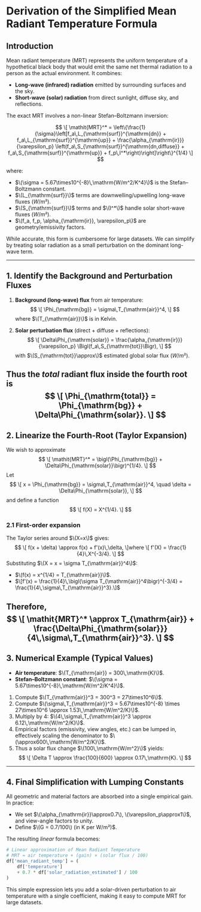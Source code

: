 # Derivation of the Simplified Mean Radiant Temperature Formula

## Introduction

Mean radiant temperature (MRT) represents the uniform temperature of a hypothetical black body that would emit the same net thermal radiation to a person as the actual environment.  It combines:

- **Long-wave (infrared) radiation** emitted by surrounding surfaces and the sky.
- **Short-wave (solar) radiation** from direct sunlight, diffuse sky, and reflections.

The exact MRT involves a non-linear Stefan–Boltzmann inversion:

$$
\[
\mathit{MRT}^* = \left\{\frac{1}{\sigma}\left[f_a\,L_{\mathrm{surf}}^{\mathrm{dn}} + f_a\,L_{\mathrm{surf}}^{\mathrm{up}} + \frac{\alpha_{\mathrm{ir}}}{\varepsilon_p} \left(f_a\,S_{\mathrm{surf}}^{\mathrm{dn,diffuse}} + f_a\,S_{\mathrm{surf}}^{\mathrm{up}} + f_p\,I^*\right)\right]\right\}^{1/4}
\]
$$

where:


- $\(\sigma = 5.67\times10^{-8}\,\mathrm{W/m^2/K^4}\)$ is the Stefan–Boltzmann constant.
- $\(L_{\mathrm{surf}}\)$ terms are downwelling/upwelling long-wave fluxes $(W/m²)$.
- $\(S_{\mathrm{surf}}\)$ terms and $\(I^*\)$ handle solar short-wave fluxes $(W/m²)$.
- $\(f_a, f_p, \alpha_{\mathrm{ir}}, \varepsilon_p\)$ are geometry/emissivity factors.


While accurate, this form is cumbersome for large datasets.  We can simplify by treating solar radiation as a small perturbation on the dominant long-wave term.

---

## 1. Identify the Background and Perturbation Fluxes

1. **Background (long-wave) flux** from air temperature:
$$
   \[
   \Phi_{\mathrm{bg}} = \sigma\,T_{\mathrm{air}}^4,
   \]
$$
   where $\(T_{\mathrm{air}}\)$ is in Kelvin.

2. **Solar perturbation flux** (direct + diffuse + reflections):
   $$
   \[
   \Delta\Phi_{\mathrm{solar}} = \frac{\alpha_{\mathrm{ir}}}{\varepsilon_p} \Bigl(f_a\,S_{\mathrm{tot}}\Bigr),
   \]
   $$
   with $\(S_{\mathrm{tot}}\approx\)$ estimated global solar flux $(W/m²)$.

Thus the _total_ radiant flux inside the fourth root is
$$
\[
\Phi_{\mathrm{total}} = \Phi_{\mathrm{bg}} + \Delta\Phi_{\mathrm{solar}}.
\]
$$
---

## 2. Linearize the Fourth-Root (Taylor Expansion)

We wish to approximate
$$
\[
\mathit{MRT}^* = \bigl(\Phi_{\mathrm{bg}} + \Delta\Phi_{\mathrm{solar}}\bigr)^{1/4}.
\]
$$
Let
$$
\[
  x = \Phi_{\mathrm{bg}} = \sigma\,T_{\mathrm{air}}^4,
  \quad
  \delta = \Delta\Phi_{\mathrm{solar}},
\]
$$
and define a function
$$
\[
  f(X) = X^{1/4}.
\]
$$
### 2.1 First-order expansion

The Taylor series around $\(X=x\)$ gives:
$$
\[
  f(x + \delta) \approx f(x) + f'(x)\,\delta,
\]where
\[
  f'(X) = \frac{1}{4}\,X^{-3/4}.
\]
$$
Substituting $\(X = x = \sigma T_{\mathrm{air}}^4\)$:

- $\(f(x) = x^{1/4} = T_{\mathrm{air}}\)$.
- $\[f'(x) = \frac{1}{4}\,\bigl(\sigma T_{\mathrm{air}}^4\bigr)^{-3/4} = \frac{1}{4\,\sigma\,T_{\mathrm{air}}^3}.\]$

Therefore,
$$
\[
\mathit{MRT}^* \approx T_{\mathrm{air}} + \frac{\Delta\Phi_{\mathrm{solar}}}{4\,\sigma\,T_{\mathrm{air}}^3}.
\]
$$
---

## 3. Numerical Example (Typical Values)

- **Air temperature**: $\(T_{\mathrm{air}} = 300\,\mathrm{K}\)$.
- **Stefan–Boltzmann constant**: $\(\sigma = 5.67\times10^{-8}\,\mathrm{W/m^2/K^4}\)$.

1. Compute $\(T_{\mathrm{air}}^3 = 300^3 = 27\times10^6\)$.  
2. Compute $\(\sigma\,T_{\mathrm{air}}^3 = 5.67\times10^{-8} \times 27\times10^6 \approx 1.53\,\mathrm{W/m^2/K}\)$.  
3. Multiply by 4: $\(4\,\sigma\,T_{\mathrm{air}}^3 \approx 6.12\,\mathrm{W/m^2/K}\)$.  
4. Empirical factors (emissivity, view angles, etc.) can be lumped in, effectively scaling the denominator to $\(\approx600\,\mathrm{W/m^2/K}\)$.  
5. Thus a solar flux change $\(100\,\mathrm{W/m^2}\)$ yields:
$$
   \[
   \Delta T \approx \frac{100}{600} \approx 0.17\,\mathrm{K}.
   \]
$$
---

## 4. Final Simplification with Lumping Constants

All geometric and material factors are absorbed into a single empirical gain.  In practice:

- We set $\(\alpha_{\mathrm{ir}}\approx0.7\), \(\varepsilon_p\approx1\)$, and view-angle factors to unity.
- Define $\(G = 0.7/100\) (in K per W/m²)$.

The resulting _linear_ formula becomes:

```python
# Linear approximation of Mean Radiant Temperature
# MRT ≈ air temperature + (gain) × (solar flux / 100)
df['mean_radiant_temp'] = (
    df['temperature']
    + 0.7 * df['solar_radiation_estimated'] / 100
)
```

This simple expression lets you add a solar-driven perturbation to air temperature with a single coefficient, making it easy to compute MRT for large datasets.